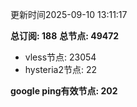 更新时间2025-09-10 13:11:17

**总订阅: 188**
**总节点: 49472**
- vless节点: 23054
- hysteria2节点: 22

**google ping有效节点: 202**
